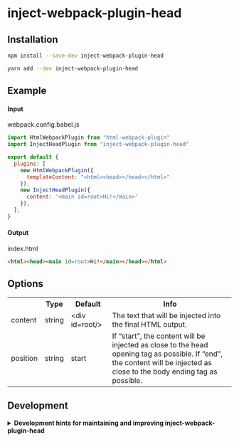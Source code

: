 # inject-webpack-plugin-head

## Installation

```bash
npm install --save-dev inject-webpack-plugin-head
```

```bash
yarn add --dev inject-webpack-plugin-head
```

## Example

#### Input

webpack.config.babel.js
```js
import HtmlWebpackPlugin from "html-webpack-plugin"
import InjectHeadPlugin from "inject-webpack-plugin-head"

export default {
  plugins: [
    new HtmlWebpackPlugin({
      templateContent: "<html><head></head></html>"
    }),
    new InjectHeadPlugin({
      content: '<main id=root>Hi!</main>'
    }),
  ],
}
```

#### Output

index.html
```html
<html><head><main id=root>Hi!</main></head></html>
```

## Options

<table>
<tr>
<th></th>
<th>Type</th>
<th>Default</th>
<th>Info</th>
</tr>
<tr>
<td>content</td>
<td>string</td>
<td>&lt;div id=root/></td>
<td>The text that will be injected into the final HTML output.</td>
</tr>
<tr>
<td>position</td>
<td>string</td>
<td>start</td>
<td>If “start”, the content will be injected as close to the head opening tag as possible. If “end”, the content will be injected as close to the body ending tag as possible.</td>
</tr>
</table>

## Development

<details>
<summary><b>Development hints for maintaining and improving inject-webpack-plugin-head</b></summary>

Setting up:
```bash
git clone git@github.com:Emiyaa/inject-webpack-plugin-head.git
cd inject-webpack-plugin-head
npm install
```
Testing in production environment:
```bash
# 打包
npm run build
# 发包 
npm publish
# 删除发错包
npm unpublish inject-webpack-plugin-head@0.0.5 --force 
```

</details>
